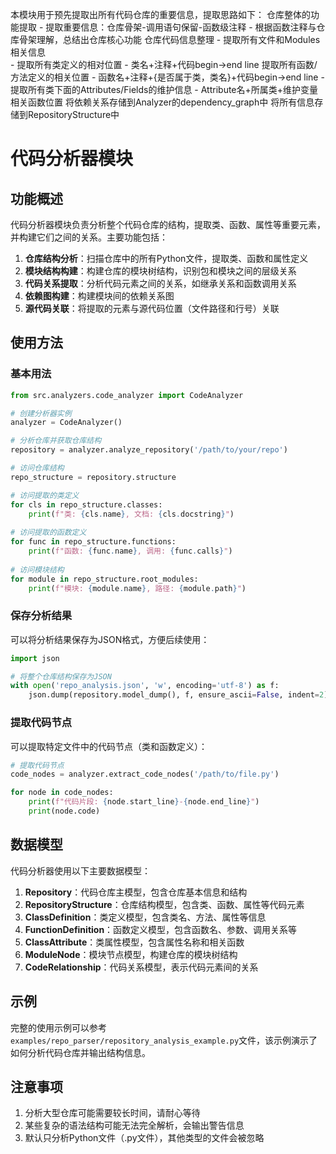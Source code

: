 本模块用于预先提取出所有代码仓库的重要信息，提取思路如下：
仓库整体的功能提取
    - 提取重要信息：仓库骨架-调用语句保留-函数级注释
    - 根据函数注释与仓库骨架理解，总结出仓库核心功能
仓库代码信息整理
    - 提取所有文件和Modules相关信息   
    - 提取所有类定义的相对位置
    - 类名+注释+代码begin->end line
提取所有函数/方法定义的相关位置
    - 函数名+注释+{是否属于类，类名}+代码begin->end line
    - 提取所有类下面的Attributes/Fields的维护信息
    - Attribute名+所属类+维护变量相关函数位置
将依赖关系存储到Analyzer的dependency_graph中
将所有信息存储到RepositoryStructure中
# 代码分析器模块

## 功能概述

代码分析器模块负责分析整个代码仓库的结构，提取类、函数、属性等重要元素，并构建它们之间的关系。主要功能包括：

1. **仓库结构分析**：扫描仓库中的所有Python文件，提取类、函数和属性定义
2. **模块结构构建**：构建仓库的模块树结构，识别包和模块之间的层级关系
3. **代码关系提取**：分析代码元素之间的关系，如继承关系和函数调用关系
4. **依赖图构建**：构建模块间的依赖关系图
5. **源代码关联**：将提取的元素与源代码位置（文件路径和行号）关联

## 使用方法

### 基本用法

```python
from src.analyzers.code_analyzer import CodeAnalyzer

# 创建分析器实例
analyzer = CodeAnalyzer()

# 分析仓库并获取仓库结构
repository = analyzer.analyze_repository('/path/to/your/repo')

# 访问仓库结构
repo_structure = repository.structure

# 访问提取的类定义
for cls in repo_structure.classes:
    print(f"类: {cls.name}, 文档: {cls.docstring}")
    
# 访问提取的函数定义
for func in repo_structure.functions:
    print(f"函数: {func.name}, 调用: {func.calls}")
    
# 访问模块结构
for module in repo_structure.root_modules:
    print(f"模块: {module.name}, 路径: {module.path}")
```

### 保存分析结果

可以将分析结果保存为JSON格式，方便后续使用：

```python
import json

# 将整个仓库结构保存为JSON
with open('repo_analysis.json', 'w', encoding='utf-8') as f:
    json.dump(repository.model_dump(), f, ensure_ascii=False, indent=2)
```

### 提取代码节点

可以提取特定文件中的代码节点（类和函数定义）：

```python
# 提取代码节点
code_nodes = analyzer.extract_code_nodes('/path/to/file.py')

for node in code_nodes:
    print(f"代码片段: {node.start_line}-{node.end_line}")
    print(node.code)
```

## 数据模型

代码分析器使用以下主要数据模型：

1. **Repository**：代码仓库主模型，包含仓库基本信息和结构
2. **RepositoryStructure**：仓库结构模型，包含类、函数、属性等代码元素
3. **ClassDefinition**：类定义模型，包含类名、方法、属性等信息
4. **FunctionDefinition**：函数定义模型，包含函数名、参数、调用关系等
5. **ClassAttribute**：类属性模型，包含属性名称和相关函数
6. **ModuleNode**：模块节点模型，构建仓库的模块树结构
7. **CodeRelationship**：代码关系模型，表示代码元素间的关系

## 示例

完整的使用示例可以参考`examples/repo_parser/repository_analysis_example.py`文件，该示例演示了如何分析代码仓库并输出结构信息。

## 注意事项

1. 分析大型仓库可能需要较长时间，请耐心等待
2. 某些复杂的语法结构可能无法完全解析，会输出警告信息
3. 默认只分析Python文件（.py文件），其他类型的文件会被忽略 